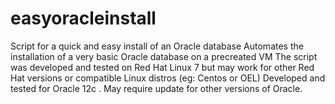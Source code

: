 # easyoracleinstall
Script for a quick and easy install of an Oracle database
Automates the installation of a very basic Oracle database on a precreated VM
The script was developed and tested on Red Hat Linux 7 but may work for other Red Hat versions or compatible Linux distros (eg: Centos or OEL)
Developed and tested for Oracle 12c . May require update for other versions of Oracle.
